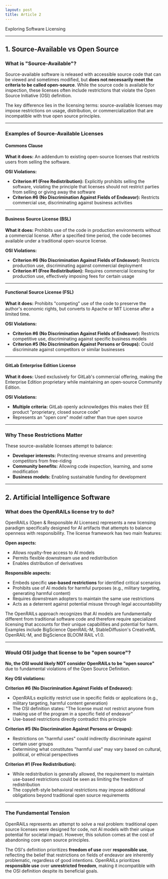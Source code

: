 ```yaml
---
layout: post
title: Article 2
---
```


Exploring Software Licensing

---

## 1. Source-Available vs Open Source

### What is "Source-Available"?

Source-available software is released with accessible source code that can be viewed and sometimes modified, but **does not necessarily meet the criteria to be called open-source**. While the source code is available for inspection, these licenses often include restrictions that violate the Open Source Initiative (OSI) definition.

The key difference lies in the licensing terms: source-available licenses may impose restrictions on usage, distribution, or commercialization that are incompatible with true open source principles.

---

### Examples of Source-Available Licenses

#### Commons Clause
**What it does:** An addendum to existing open-source licenses that restricts users from selling the software.

**OSI Violations:**
- **Criterion #1 (Free Redistribution):** Explicitly prohibits selling the software, violating the principle that licenses should not restrict parties from selling or giving away the software
- **Criterion #6 (No Discrimination Against Fields of Endeavor):** Restricts commercial use, discriminating against business activities

---

#### Business Source License (BSL)
**What it does:** Prohibits use of the code in production environments without a commercial license. After a specified time period, the code becomes available under a traditional open-source license.

**OSI Violations:**
- **Criterion #6 (No Discrimination Against Fields of Endeavor):** Restricts production use, discriminating against commercial deployment
- **Criterion #1 (Free Redistribution):** Requires commercial licensing for production use, effectively imposing fees for certain usage

---

#### Functional Source License (FSL)
**What it does:** Prohibits "competing" use of the code to preserve the author's economic rights, but converts to Apache or MIT License after a limited time.

**OSI Violations:**
- **Criterion #6 (No Discrimination Against Fields of Endeavor):** Restricts competitive use, discriminating against specific business models
- **Criterion #5 (No Discrimination Against Persons or Groups):** Could discriminate against competitors or similar businesses

---

#### GitLab Enterprise Edition License
**What it does:** Used exclusively for GitLab's commercial offering, making the Enterprise Edition proprietary while maintaining an open-source Community Edition.

**OSI Violations:**
- **Multiple criteria:** GitLab openly acknowledges this makes their EE product "proprietary, closed source code"
- Represents an "open core" model rather than true open source

---

### Why These Restrictions Matter

These source-available licenses attempt to balance:

- **Developer interests:** Protecting revenue streams and preventing competitors from free-riding
- **Community benefits:** Allowing code inspection, learning, and some modification
- **Business models:** Enabling sustainable funding for development

---

## 2. Artificial Intelligence Software

### What does the OpenRAILs license try to do?

OpenRAILs (Open & Responsible AI Licenses) represents a new licensing paradigm specifically designed for AI artifacts that attempts to balance openness with responsibility. The license framework has two main features:

**Open aspects:**
- Allows royalty-free access to AI models
- Permits flexible downstream use and redistribution
- Enables distribution of derivatives

**Responsible aspects:**
- Embeds specific **use-based restrictions** for identified critical scenarios
- Prohibits use of AI models for harmful purposes (e.g., military targeting, generating harmful content)
- Requires downstream adopters to maintain the same use restrictions
- Acts as a deterrent against potential misuse through legal accountability

The OpenRAILs approach recognizes that AI models are fundamentally different from traditional software code and therefore require specialized licensing that accounts for their unique capabilities and potential for harm. Examples include BigScience OpenRAIL-M, StableDiffusion's CreativeML OpenRAIL-M, and BigScience BLOOM RAIL v1.0.

---

### Would OSI judge that license to be "open source"?

**No, the OSI would likely NOT consider OpenRAILs to be "open source"** due to fundamental violations of the Open Source Definition.

**Key OSI violations:**

**Criterion #6 (No Discrimination Against Fields of Endeavor):**
- OpenRAILs explicitly restrict use in specific fields or applications (e.g., military targeting, harmful content generation)
- The OSI definition states: "The license must not restrict anyone from making use of the program in a specific field of endeavor"
- Use-based restrictions directly contradict this principle

**Criterion #5 (No Discrimination Against Persons or Groups):**
- Restrictions on "harmful uses" could indirectly discriminate against certain user groups
- Determining what constitutes "harmful use" may vary based on cultural, political, or ethical perspectives

**Criterion #1 (Free Redistribution):**
- While redistribution is generally allowed, the requirement to maintain use-based restrictions could be seen as limiting the freedom of redistribution
- The copyleft-style behavioral restrictions may impose additional obligations beyond traditional open source requirements

---

### The Fundamental Tension

OpenRAILs represents an attempt to solve a real problem: traditional open source licenses were designed for code, not AI models with their unique potential for societal impact. However, this solution comes at the cost of abandoning core open source principles.

The OSI's definition prioritizes **freedom of use** over **responsible use**, reflecting the belief that restrictions on fields of endeavor are inherently problematic, regardless of good intentions. OpenRAILs prioritizes **responsible use** over **unrestricted freedom**, making it incompatible with the OSI definition despite its beneficial goals.